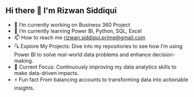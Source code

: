 ## Hi there 👋 I'm Rizwan Siddiqui

- 🔭 I’m currently working on Business 360 Project
- 🌱 I’m currently learning Power BI, Python, SQL, Excel
- 📫 How to reach me rizwan.siddiqui.prime@gmail.com
- 🔍 Explore My Projects: Dive into my repositories to see how I’m using Power BI to solve real-world data problems and enhance decision-making.
- 🌱 Current Focus: Continuously improving my data analytics skills to make data-driven impacts.
- ⚡ Fun fact From balancing accounts to transforming data into actionable insights.

